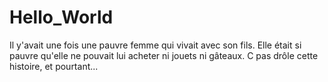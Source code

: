 # Hello_World
Il y'avait une fois une pauvre femme qui vivait avec son fils. Elle était si pauvre qu'elle ne pouvait lui acheter ni jouets ni gâteaux.
C pas drôle cette histoire, et pourtant...
